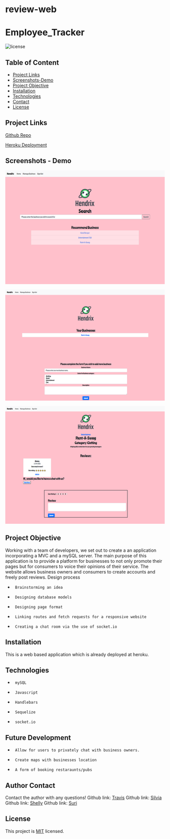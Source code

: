 # review-web
# Employee_Tracker
![license](https://img.shields.io/badge/License-MIT-yellow.svg)
## Table of Content
* [Project Links](#Project-Links)
* [Screenshots-Demo](#Screenshots)
* [Project Objective ](#Project-Objective)
* [Installation](#Installation)
* [Technologies](#Technologies)
* [Contact](#Contact)
* [License](#License)
## Project Links
[Github Repo](https://github.com/silvia-taliana/review-web)

[Heroku Deployment](https://powerful-cliffs-81150.herokuapp.com/)
## Screenshots - Demo

![Home screen](./assets/home.png)


![View businesses](./assets/dashboardview.png)


![View reviews](./assets/businessview.png)

## Project Objective
Working with a team of developers, we set out to create a an application incorporating a MVC and a mySQL server.
The main purpose of this application is to provide a platform for businesses to not only promote their pages but for consumers to voice their opinions of their service.
The website allows business owners and consumers to create accounts and freely post reviews.
Design process
-      Brainstorming an idea
-      Designing database models
-      Designing page format
-      Linking routes and fetch requests for a responsive website
-      Creating a chat room via the use of socket.io

## Installation
This is a web based application which is already deployed at heroku.

## Technologies
-      mySQL
-      Javascript
-      Handlebars
-      Sequelize
-      socket.io

## Future Development
-      Allow for users to privately chat with business owners.
-      Create maps with businesses location
-      A form of booking restaraunts/pubs
## Author Contact
Contact the author with any questions! 
Github link: [Travis](https://github.com/Travis297)
Github link: [Silvia](https://github.com/silvia-taliana)
Github link: [Shelly](https://github.com/zoeshelly-tan)
Github link: [Suri](https://github.com/netsy001)
## License
This project is [MIT](https://choosealicense.com/licenses/MIT/) licensed.